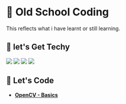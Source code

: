# :school_satchel: Old School Coding
This reflects what i have learnt or still learning.
## :rocket: let's Get Techy
<img src="https://img.shields.io/badge/JavaScript-323330?style=for-the-badge&logo=javascript&logoColor=F7DF1E"/>  <img src="https://img.shields.io/badge/C%2B%2B-323330?style=for-the-badge&logo=c%2B%2B&logoColor=00599C"/>  <img src="https://img.shields.io/badge/Python-323330?style=for-the-badge&logo=python&logoColor=3776AB"/>  <img src="https://img.shields.io/badge/OpenCV-323330?style=for-the-badge&logo=opencv&logoColor=93ff3b"/>  
## :checkered_flag: Let's Code 
- [**OpenCV - Basics**](https://colab.research.google.com/drive/1NDc-UH8yy2y4Y06AnyJvaGeZ-kpiyvgC#scrollTo=pd54gf85RRXx)
